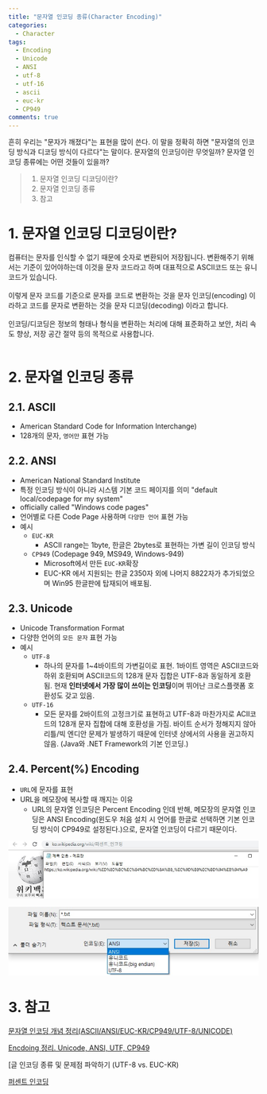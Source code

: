 ```yaml
---
title: "문자열 인코딩 종류(Character Encoding)"
categories:
  - Character
tags:
  - Encoding
  - Unicode
  - ANSI
  - utf-8
  - utf-16
  - ascii
  - euc-kr
  - CP949
comments: true
---
```


흔히 우리는 "문자가 깨졌다"는 표현을 많이 쓴다. 이 말을 정확히 하면 "문자열의 인코딩 방식과 디코딩 방식이 다르다"는 말이다. 문자열의 인코딩이란 무엇일까? 문자열 인코딩 종류에는 어떤 것들이 있을까?

> 1. 문자열 인코딩 디코딩이란?
> 2. 문자열 인코딩 종류
> 3. 참고

# 1. 문자열 인코딩 디코딩이란?

<div class="notice">
컴퓨터는 문자를 인식할 수 없기 때문에 숫자로 변환되어 저장됩니다. 변환해주기 위해서는 기준이 있어야하는데 이것을 문자 코드라고 하며 대표적으로 ASCII코드 또는 유니코드가 있습니다.<br><br>
이렇게 문자 코드를 기준으로 문자를 코드로 변환하는 것을 문자 인코딩(encoding) 이라하고 코드를 문자로 변환하는 것을 문자 디코딩(decoding) 이라고 합니다.
<br><br>
인코딩/디코딩은 정보의 형태나 형식을 변환하는 처리에 대해 표준화하고 보안, 처리 속도 향상, 저장 공간 절약 등의 목적으로 사용합니다.
<br><br>
</div>

# 2. 문자열 인코딩 종류

## 2.1. ASCII

- American Standard Code for Information Interchange)
- 128개의 문자, `영어만` 표현 가능

## 2.2. ANSI

- American National Standard Institute
- 특정 인코딩 방식이 아니라 시스템 기본 코드 페이지를 의미 "default local/codepage for my system"
- officially called "Windows code pages"
- 언어별로 다른 Code Page 사용하며 `다양한 언어` 표현 가능
- 예시
  - `EUC-KR`
    - ASCII range는 1byte, 한글은 2bytes로 표현하는 가변 길이 인코딩 방식
  - `CP949` (Codepage 949, MS949, Windows-949)
    - Microsoft에서 만든 `EUC-KR`확장
    - EUC-KR 에서 지원되는 한글 2350자 외에 나머지 8822자가 추가되었으며 Win95 한글판에 탑재되어 배포됨.

## 2.3. Unicode
- Unicode Transformation Format
- 다양한 언어의 `모든 문자` 표현 가능
- 예시
  - `UTF-8`
    - 하나의 문자를 1~4바이트의 가변길이로 표현. 1바이트 영역은 ASCII코드와 하위 호환되며 ASCII코드의 128개 문자 집합은 UTF-8과 동일하게 호환됨. 현재 **인터넷에서 가장 많이 쓰이는 인코딩**이며 뛰어난 크로스플랫폼 호환성도 갖고 있음.
  - `UTF-16`
    - 모든 문자를 2바이트의 고정크기로 표현하고 UTF-8과 마찬가지로 ACII코드의 128개 문자 집합에 대해 호환성을 가짐. 바이트 순서가 정해지지 않아 리틀/빅 엔디안 문제가 발생하기 때문에 인터넷 상에서의 사용을 권고하지 않음. (Java와 .NET Framework의 기본 인코딩.)


## 2.4. Percent(%) Encoding

- `URL`에 문자를 표현
- URL을 메모장에 복사할 때 깨지는 이유
  - URL의 문자열 인코딩은 Percent Encoding 인데 반해, 메모장의 문자열 인코딩은 ANSI Encoding(윈도우 처음 설치 시 언어를 한글로 선택하면 기본 인코딩 방식이 CP949로 설정된다.)으로, 문자열 인코딩이 다르기 때문이다.

<center><p><img src="/assets/2018-08-14-post-character_encoding/URL.jpg"></p></center>

<center><p><img src="/assets/2018-08-14-post-character_encoding/ANSI.jpg"></p></center>


# 3. 참고

[문자열 인코딩 개념 정리(ASCII/ANSI/EUC-KR/CP949/UTF-8/UNICODE)](https://onlywis.tistory.com/2)

[Encdoing 정리. Unicode, ANSI, UTF, CP949](https://umbum.dev/328)

[글 인코딩 종류 및 문제점 파악하기 (UTF-8 vs. EUC-KR)

[퍼센트 인코딩](https://ko.wikipedia.org/wiki/%ED%8D%BC%EC%84%BC%ED%8A%B8_%EC%9D%B8%EC%BD%94%EB%94%A9)

